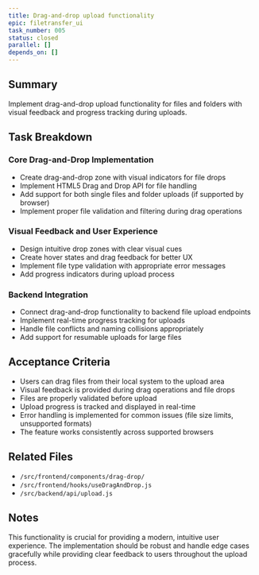 ```yaml
---
title: Drag-and-drop upload functionality
epic: filetransfer_ui
task_number: 005
status: closed
parallel: []
depends_on: []
---
```


## Summary

Implement drag-and-drop upload functionality for files and folders with visual feedback and progress tracking during uploads.

## Task Breakdown

### Core Drag-and-Drop Implementation
- Create drag-and-drop zone with visual indicators for file drops
- Implement HTML5 Drag and Drop API for file handling
- Add support for both single files and folder uploads (if supported by browser)
- Implement proper file validation and filtering during drag operations

### Visual Feedback and User Experience
- Design intuitive drop zones with clear visual cues
- Create hover states and drag feedback for better UX
- Implement file type validation with appropriate error messages
- Add progress indicators during upload process

### Backend Integration
- Connect drag-and-drop functionality to backend file upload endpoints
- Implement real-time progress tracking for uploads
- Handle file conflicts and naming collisions appropriately
- Add support for resumable uploads for large files

## Acceptance Criteria

- Users can drag files from their local system to the upload area
- Visual feedback is provided during drag operations and file drops
- Files are properly validated before upload
- Upload progress is tracked and displayed in real-time
- Error handling is implemented for common issues (file size limits, unsupported formats)
- The feature works consistently across supported browsers

## Related Files

- `/src/frontend/components/drag-drop/`
- `/src/frontend/hooks/useDragAndDrop.js`
- `/src/backend/api/upload.js`

## Notes

This functionality is crucial for providing a modern, intuitive user experience. The implementation should be robust and handle edge cases gracefully while providing clear feedback to users throughout the upload process.